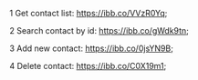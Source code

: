 1 Get contact list:
https://ibb.co/VVzR0Yq;

2 Search contact by id:
https://ibb.co/gWdk9tn;

3 Add new contact:
https://ibb.co/0jsYN9B;

4 Delete contact:
https://ibb.co/C0X19m1;
